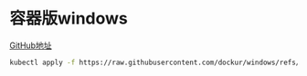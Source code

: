 # 容器版windows

[GitHub地址](https://github.com/dockur/windows)

```bash
kubectl apply -f https://raw.githubusercontent.com/dockur/windows/refs/heads/master/kubernetes.yml
```
